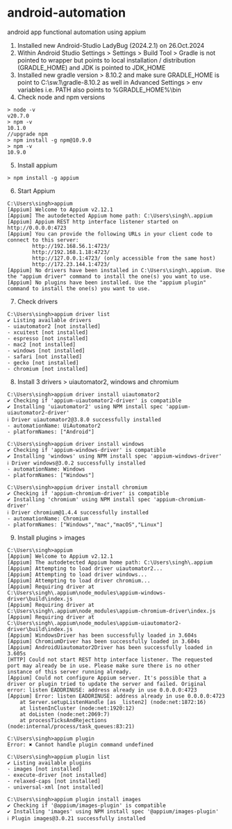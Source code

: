 # android-automation
android app functional automation using appium

1. Installed new Android-Studio LadyBug (2024.2.1) on 26.Oct.2024
2. Within Android Studio Settings > Settings > Build Tool > Gradle is not pointed to wrapper but points to local installation / distribution (GRADLE_HOME) and JDK is pointed to JDK_HOME
3. Installed new gradle version > 8.10.2 and make sure GRADLE_HOME is point to C:\sw.1\gradle-8.10.2 as well in Advanced Settings > env variables i.e. PATH also points to %GRADLE_HOME%\bin
4. Check node and npm versions
```
> node -v
v20.7.0
> npm -v
10.1.0
//upgrade npm
> npm install -g npm@10.9.0
> npm -v
10.9.0
```
5. Install appium
```
> npm install -g appium
```
6. Start Appium
```
C:\Users\singh>appium
[Appium] Welcome to Appium v2.12.1
[Appium] The autodetected Appium home path: C:\Users\singh\.appium
[Appium] Appium REST http interface listener started on http://0.0.0.0:4723
[Appium] You can provide the following URLs in your client code to connect to this server:
        http://192.168.56.1:4723/
        http://192.168.1.18:4723/
        http://127.0.0.1:4723/ (only accessible from the same host)
        http://172.23.144.1:4723/
[Appium] No drivers have been installed in C:\Users\singh\.appium. Use the "appium driver" command to install the one(s) you want to use.
[Appium] No plugins have been installed. Use the "appium plugin" command to install the one(s) you want to use.
```
7. Check drivers
```
C:\Users\singh>appium driver list
✔ Listing available drivers
- uiautomator2 [not installed]
- xcuitest [not installed]
- espresso [not installed]
- mac2 [not installed]
- windows [not installed]
- safari [not installed]
- gecko [not installed]
- chromium [not installed]
```
8. Install 3 drivers > uiautomator2, windows and chromium
```
C:\Users\singh>appium driver install uiautomator2
✔ Checking if 'appium-uiautomator2-driver' is compatible
✔ Installing 'uiautomator2' using NPM install spec 'appium-uiautomator2-driver'
ℹ Driver uiautomator2@3.8.0 successfully installed
- automationName: UiAutomator2
- platformNames: ["Android"]

C:\Users\singh>appium driver install windows
✔ Checking if 'appium-windows-driver' is compatible
✔ Installing 'windows' using NPM install spec 'appium-windows-driver'
ℹ Driver windows@3.0.2 successfully installed
- automationName: Windows
- platformNames: ["Windows"]

C:\Users\singh>appium driver install chromium
✔ Checking if 'appium-chromium-driver' is compatible
✔ Installing 'chromium' using NPM install spec 'appium-chromium-driver'
ℹ Driver chromium@1.4.4 successfully installed
- automationName: Chromium
- platformNames: ["Windows","mac","macOS","Linux"]
```
9. Install plugins > images
```
C:\Users\singh>appium
[Appium] Welcome to Appium v2.12.1
[Appium] The autodetected Appium home path: C:\Users\singh\.appium
[Appium] Attempting to load driver uiautomator2...
[Appium] Attempting to load driver windows...
[Appium] Attempting to load driver chromium...
[Appium] Requiring driver at C:\Users\singh\.appium\node_modules\appium-windows-driver\build\index.js
[Appium] Requiring driver at C:\Users\singh\.appium\node_modules\appium-chromium-driver\index.js
[Appium] Requiring driver at C:\Users\singh\.appium\node_modules\appium-uiautomator2-driver\build\index.js
[Appium] WindowsDriver has been successfully loaded in 3.604s
[Appium] ChromiumDriver has been successfully loaded in 3.604s
[Appium] AndroidUiautomator2Driver has been successfully loaded in 3.605s
[HTTP] Could not start REST http interface listener. The requested port may already be in use. Please make sure there is no other instance of this server running already.
[Appium] Could not configure Appium server. It's possible that a driver or plugin tried to update the server and failed. Original error: listen EADDRINUSE: address already in use 0.0.0.0:4723
[Appium] Error: listen EADDRINUSE: address already in use 0.0.0.0:4723
    at Server.setupListenHandle [as _listen2] (node:net:1872:16)
    at listenInCluster (node:net:1920:12)
    at doListen (node:net:2069:7)
    at processTicksAndRejections (node:internal/process/task_queues:83:21)

C:\Users\singh>appium plugin
Error: ✖ Cannot handle plugin command undefined

C:\Users\singh>appium plugin list
✔ Listing available plugins
- images [not installed]
- execute-driver [not installed]
- relaxed-caps [not installed]
- universal-xml [not installed]

C:\Users\singh>appium plugin install images
✔ Checking if '@appium/images-plugin' is compatible
✔ Installing 'images' using NPM install spec '@appium/images-plugin'
ℹ Plugin images@3.0.21 successfully installed
```
